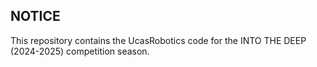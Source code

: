## NOTICE

This repository contains the UcasRobotics code for the INTO THE DEEP (2024-2025) competition season.

